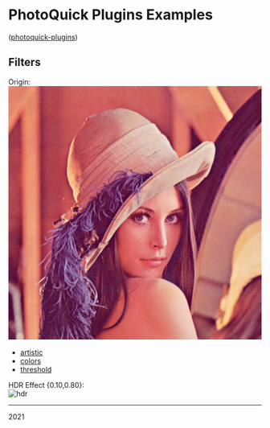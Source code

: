 # PhotoQuick Plugins Examples

([photoquick-plugins](https://github.com/ImageProcessing-ElectronicPublications/photoquick-plugins))

## Filters

Origin:  
![orig](../../orig/lena.png)

* [artistic](./artistic)
* [colors](./colors)
* [threshold](./threshold)

HDR Effect {0.10,0.80}:  
![hdr](./lena.hdr.0.10.0.80.png)

----

2021

